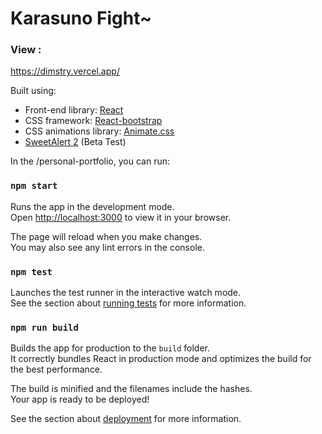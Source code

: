 # Karasuno Fight~

### View :
https://dimstry.vercel.app/


Built using:

- Front-end library: <a href="https://reactjs.org/" target="_blank">React</a>
- CSS framework: <a href="https://react-bootstrap.github.io/" target="_blank">React-bootstrap</a>
- CSS animations library: <a href="https://animate.style/" target="_blank">Animate.css</a>
- <a href="https://animate.style/" target="_blank">SweetAlert 2</a> (Beta Test)

In the /personal-portfolio, you can run:

### `npm start`

Runs the app in the development mode.\
Open [http://localhost:3000](http://localhost:3000) to view it in your browser.

The page will reload when you make changes.\
You may also see any lint errors in the console.

### `npm test`

Launches the test runner in the interactive watch mode.\
See the section about [running tests](https://facebook.github.io/create-react-app/docs/running-tests) for more information.

### `npm run build`

Builds the app for production to the `build` folder.\
It correctly bundles React in production mode and optimizes the build for the best performance.

The build is minified and the filenames include the hashes.\
Your app is ready to be deployed!

See the section about [deployment](https://facebook.github.io/create-react-app/docs/deployment) for more information.
